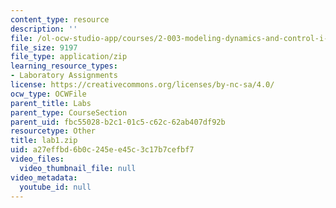 ```yaml
---
content_type: resource
description: ''
file: /ol-ocw-studio-app/courses/2-003-modeling-dynamics-and-control-i-spring-2005/a27effbd6b0c245ee45c3c17b7cefbf7_lab1.zip
file_size: 9197
file_type: application/zip
learning_resource_types:
- Laboratory Assignments
license: https://creativecommons.org/licenses/by-nc-sa/4.0/
ocw_type: OCWFile
parent_title: Labs
parent_type: CourseSection
parent_uid: fbc55028-b2c1-01c5-c62c-62ab407df92b
resourcetype: Other
title: lab1.zip
uid: a27effbd-6b0c-245e-e45c-3c17b7cefbf7
video_files:
  video_thumbnail_file: null
video_metadata:
  youtube_id: null
---
```

